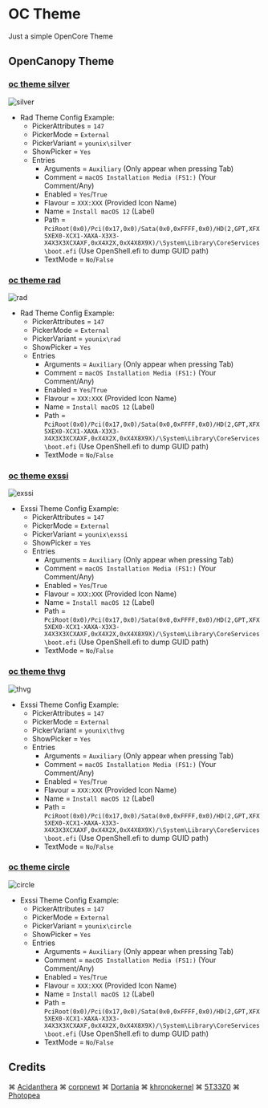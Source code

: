 # OC Theme

Just a simple OpenCore Theme

## OpenCanopy Theme

### [**oc theme silver**](https://github.com/iamyounix/younix_octheme/releases/download/oc_theme/oc_theme_silver.zip)

![silver](https://github.com/iamyounix/younix_octheme/assets/72515939/21c87be7-5086-4ece-b1f1-e77273f26424)

- Rad Theme Config Example:
  - PickerAttributes = `147`
  - PickerMode = `External`
  - PickerVariant = `younix\silver`
  - ShowPicker = `Yes`
  - Entries
    - Arguments = `Auxiliary` (Only appear when pressing Tab)
    - Comment = `macOS Installation Media (FS1:)` (Your Comment/Any)
    - Enabled = `Yes`/`True`
    - Flavour = `XXX:XXX` (Provided Icon Name)
    - Name = `Install macOS 12` (Label)
    - Path = `PciRoot(0x0)/Pci(0x17,0x0)/Sata(0x0,0xFFFF,0x0)/HD(2,GPT,XFX5XEX0-XCX1-XAXA-X3X3-X4X3X3XCXAXF,0xX4X2X,0xX4X8X9X)/\System\Library\CoreServices\boot.efi` (Use OpenShell.efi to dump GUID path)
    - TextMode = `No`/`False`

### [**oc theme rad**](https://github.com/iamyounix/younix_octheme/releases/download/oc_theme/oc_theme_rad.zip)

![rad](https://github.com/iamyounix/msimagb460_tomahawk/assets/72515939/6c640b15-32a6-4b01-ba5c-307afdb74167)

- Rad Theme Config Example:
  - PickerAttributes = `147`
  - PickerMode = `External`
  - PickerVariant = `younix\rad`
  - ShowPicker = `Yes`
  - Entries
    - Arguments = `Auxiliary` (Only appear when pressing Tab)
    - Comment = `macOS Installation Media (FS1:)` (Your Comment/Any)
    - Enabled = `Yes`/`True`
    - Flavour = `XXX:XXX` (Provided Icon Name)
    - Name = `Install macOS 12` (Label)
    - Path = `PciRoot(0x0)/Pci(0x17,0x0)/Sata(0x0,0xFFFF,0x0)/HD(2,GPT,XFX5XEX0-XCX1-XAXA-X3X3-X4X3X3XCXAXF,0xX4X2X,0xX4X8X9X)/\System\Library\CoreServices\boot.efi` (Use OpenShell.efi to dump GUID path)
    - TextMode = `No`/`False`

### [**oc theme exssi**](https://github.com/iamyounix/younix_octheme/releases/download/oc_theme/oc_theme_rad.zip)

![exssi](https://github.com/iamyounix/younix_octheme/assets/72515939/7aa3107f-d868-4f9d-bde0-25153b2af669)

- Exssi Theme Config Example:
  - PickerAttributes = `147`
  - PickerMode = `External`
  - PickerVariant = `younix\exssi`
  - ShowPicker = `Yes`
  - Entries
    - Arguments = `Auxiliary` (Only appear when pressing Tab)
    - Comment = `macOS Installation Media (FS1:)` (Your Comment/Any)
    - Enabled = `Yes`/`True`
    - Flavour = `XXX:XXX` (Provided Icon Name)
    - Name = `Install macOS 12` (Label)
    - Path = `PciRoot(0x0)/Pci(0x17,0x0)/Sata(0x0,0xFFFF,0x0)/HD(2,GPT,XFX5XEX0-XCX1-XAXA-X3X3-X4X3X3XCXAXF,0xX4X2X,0xX4X8X9X)/\System\Library\CoreServices\boot.efi` (Use OpenShell.efi to dump GUID path)
    - TextMode = `No`/`False`

### [**oc theme thvg**](https://github.com/iamyounix/younix_octheme/releases/download/oc_theme/oc_theme_thvg.zip)

![thvg](https://github.com/iamyounix/younix_octheme/assets/72515939/e3de7fda-d5c0-4bcf-bebb-bca4801c1e12)

- Exssi Theme Config Example:
  - PickerAttributes = `147`
  - PickerMode = `External`
  - PickerVariant = `younix\thvg`
  - ShowPicker = `Yes`
  - Entries
    - Arguments = `Auxiliary` (Only appear when pressing Tab)
    - Comment = `macOS Installation Media (FS1:)` (Your Comment/Any)
    - Enabled = `Yes`/`True`
    - Flavour = `XXX:XXX` (Provided Icon Name)
    - Name = `Install macOS 12` (Label)
    - Path = `PciRoot(0x0)/Pci(0x17,0x0)/Sata(0x0,0xFFFF,0x0)/HD(2,GPT,XFX5XEX0-XCX1-XAXA-X3X3-X4X3X3XCXAXF,0xX4X2X,0xX4X8X9X)/\System\Library\CoreServices\boot.efi` (Use OpenShell.efi to dump GUID path)
    - TextMode = `No`/`False`

### [**oc theme circle**](https://github.com/iamyounix/younix_octheme/releases/download/oc_theme/oc_theme_circle.zip)

![circle](https://github.com/iamyounix/younix_octheme/assets/72515939/aa9f0f66-9cf1-45e7-8648-07d8d9679cb1)

- Exssi Theme Config Example:
  - PickerAttributes = `147`
  - PickerMode = `External`
  - PickerVariant = `younix\circle`
  - ShowPicker = `Yes`
  - Entries
    - Arguments = `Auxiliary` (Only appear when pressing Tab)
    - Comment = `macOS Installation Media (FS1:)` (Your Comment/Any)
    - Enabled = `Yes`/`True`
    - Flavour = `XXX:XXX` (Provided Icon Name)
    - Name = `Install macOS 12` (Label)
    - Path = `PciRoot(0x0)/Pci(0x17,0x0)/Sata(0x0,0xFFFF,0x0)/HD(2,GPT,XFX5XEX0-XCX1-XAXA-X3X3-X4X3X3XCXAXF,0xX4X2X,0xX4X8X9X)/\System\Library\CoreServices\boot.efi` (Use OpenShell.efi to dump GUID path)
    - TextMode = `No`/`False`

## Credits

⌘ [Acidanthera](https://github.com/acidanthera/) ⌘ [corpnewt](https://github.com/corpnewt) ⌘ [Dortania](https://github.com/dortania) ⌘ [khronokernel](https://github.com/khronokernel) ⌘ [5T33Z0](https://github.com/5T33Z0) ⌘ [Photopea](https://www.photopea.com/)
